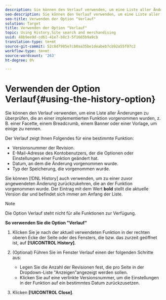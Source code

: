```yaml
---
description: Sie können den Verlauf verwenden, um eine Liste aller Änderungen zu überprüfen, die an einer implementierten Funktion vorgenommen wurden, z. B. einer Facette, einem Breadcrumb, einem Banner oder einer Vorlage, um einige zu nennen.
seo-description: Sie können den Verlauf verwenden, um eine Liste aller Änderungen zu überprüfen, die an einer implementierten Funktion vorgenommen wurden, z. B. einer Facette, einem Breadcrumb, einem Banner oder einer Vorlage, um einige zu nennen.
seo-title: Verwenden der Option "Verlauf"
solution: Target
title: Verwenden der Option "Verlauf"
topic: Using History,Site search and merchandising
uuid: 48b9ee9d-cd61-41e7-b8c3-5f1665b9a9cb
translation-type: tm+mt
source-git-commit: 52c8d7985e7cb0aa35be1deabeb7cb92a55f07c2
workflow-type: tm+mt
source-wordcount: '263'
ht-degree: 0%

---
```



# Verwenden der Option Verlauf{#using-the-history-option}

Sie können den Verlauf verwenden, um eine Liste aller Änderungen zu überprüfen, die an einer implementierten Funktion vorgenommen wurden, z. B. einer Facette, einem Breadcrumb, einem Banner oder einer Vorlage, um einige zu nennen.

Der Verlauf zeigt Ihnen Folgendes für eine bestimmte Funktion:

* Versionsnummer der Revision.
* E-Mail-Adresse des Kontobenutzers, der die Optionen oder Einstellungen einer Funktion geändert hat.
* Datum, an dem die Änderung vorgenommen wurde.
* Typ der Speicherung, die vorgenommen wurde.

Sie können [!DNL History] auch verwenden, um zu einer zuvor angewendeten Änderung zurückzukehren, die an der Funktion vorgenommen wurde. Der Eintrag mit dem Wert **bold** stellt die aktuelle Version dar und befindet sich immer am Anfang der Liste.

>[!NOTE]
>
>Die Option Verlauf steht nicht für alle Funktionen zur Verfügung.

**So verwenden Sie die Option &quot;Verlauf&quot;**

1. Klicken Sie je nach der aktuell verwendeten Funktion in der rechten oberen Ecke der Seite oder des Fensters, die bzw. das zurzeit geöffnet ist, auf **[!UICONTROL History]**.
1. (Optional) Führen Sie im Fenster Verlauf einen der folgenden Schritte aus:

   * Legen Sie die Anzahl der Revisionen fest, die pro Seite in der Dropdown-Liste &quot;Anzeigen&quot;angezeigt werden sollen.
   * Klicken Sie auf eine verlinkte Versionsnummer, um die Einstellungen in der Funktion auf ein bestimmtes Datum zurückzusetzen.

1. Klicken **[!UICONTROL Close]**.
